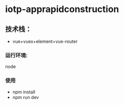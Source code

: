 # iotp-apprapidconstruction


## 技术栈：

- vue+vuex+element+vue-router

### 运行环境:
node

### 使用

- npm install
- npm run dev
